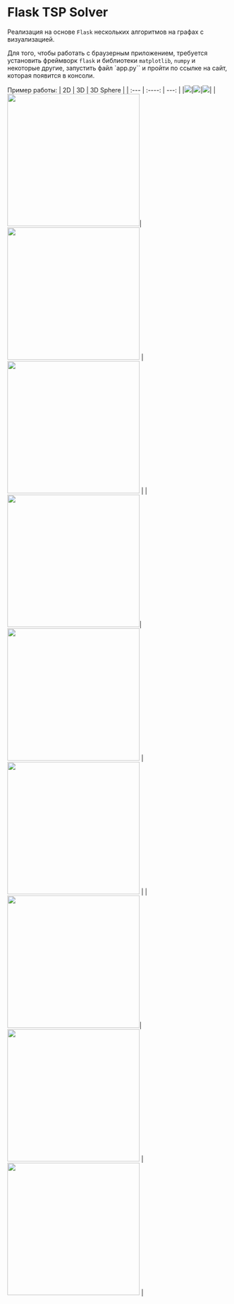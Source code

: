 # Flask TSP Solver
Реализация на основе `Flask` нескольких алгоритмов на графах с визуализацией.

Для того, чтобы работать с браузерным приложением, требуется установить фреймворк `flask` и библиотеки `matplotlib`,  `numpy` и некоторые другие, запустить файл `app.py`` и пройти по ссылке на сайт, которая появится в консоли.

Пример работы:
| 2D          |      3D     |   3D Sphere   |
| :---        |    :----:   |          ---: |
|![](https://i.imgur.com/oE3WlkY.png)|![](https://imgur.com/wmtmzBs.gif)|![](https://imgur.com/IACQ4P7.gif)|
|<img src="https://imgur.com/D32rS4f" width=300>|<img src="https://imgur.com/goLefqc" width=300> | <img src="https://imgur.com/rkBpdKu" width=300> |
|<img src="https://imgur.com/hwv5lNZ" width=300>|<img src="https://imgur.com/GRP56WU" width=300> | <img src="https://imgur.com/QRqif8z" width=300> |
|<img src="https://imgur.com/WzT1JUY" width=300>|<img src="https://imgur.com/2YCS91M" width=300> | <img src="https://imgur.com/qiYttOY" width=300> |

